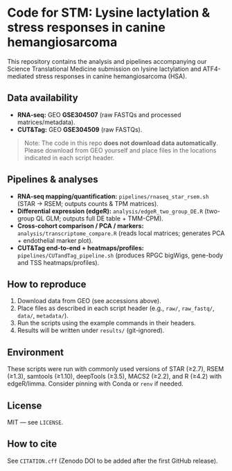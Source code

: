 # Code for STM: Lysine lactylation & stress responses in canine hemangiosarcoma

This repository contains the analysis and pipelines accompanying our Science Translational Medicine submission on lysine lactylation and ATF4-mediated stress responses in canine hemangiosarcoma (HSA).

## Data availability
- **RNA-seq:** GEO **GSE304507** (raw FASTQs and processed matrices/metadata).
- **CUT&Tag:** GEO **GSE304509** (raw FASTQs).

> Note: The code in this repo **does not download data automatically**. Please download from GEO yourself and place files in the locations indicated in each script header.

## Pipelines & analyses
- **RNA-seq mapping/quantification:** `pipelines/rnaseq_star_rsem.sh` (STAR → RSEM; outputs counts & TPM matrices).
- **Differential expression (edgeR):** `analysis/edgeR_two_group_DE.R` (two-group QL GLM; outputs full DE table + TMM-CPM).
- **Cross-cohort comparison / PCA / markers:** `analysis/transcriptome_compare.R` (reads local matrices; generates PCA + endothelial marker plot).
- **CUT&Tag end-to-end + heatmaps/profiles:** `pipelines/CUTandTag_pipeline.sh` (produces RPGC bigWigs, gene-body and TSS heatmaps/profiles).

## How to reproduce
1. Download data from GEO (see accessions above).
2. Place files as described in each script header (e.g., `raw/`, `raw_fastq/`, `data/`, `metadata/`).
3. Run the scripts using the example commands in their headers.
4. Results will be written under `results/` (git-ignored).

## Environment
These scripts were run with commonly used versions of STAR (≥2.7), RSEM (≥1.3), samtools (≥1.10), deepTools (≥3.5), MACS2 (≥2.2), and R (≥4.2) with edgeR/limma. Consider pinning with Conda or `renv` if needed.

## License
MIT — see `LICENSE`.

## How to cite
See `CITATION.cff` (Zenodo DOI to be added after the first GitHub release).
